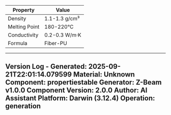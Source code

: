 | Property | Value |
|----------|-------|
| Density | 1.1-1.3 g/cm³ |
| Melting Point | 180-220°C |
| Conductivity | 0.2-0.3 W/m·K |
| Formula | Fiber-PU |


---
Version Log - Generated: 2025-09-21T22:01:14.079599
Material: Unknown
Component: propertiestable
Generator: Z-Beam v1.0.0
Component Version: 2.0.0
Author: AI Assistant
Platform: Darwin (3.12.4)
Operation: generation
---